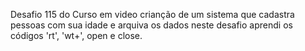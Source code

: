 Desafio 115 do Curso em video
crianção de um sistema que cadastra pessoas com sua idade e arquiva os dados
neste desafio aprendi os códigos 'rt', 'wt+', open e close.

